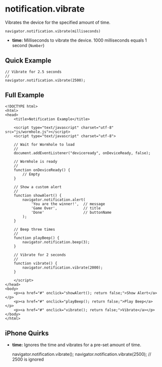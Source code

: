 notification.vibrate
====================

Vibrates the device for the specified amount of time.

	navigator.notification.vibrate(milliseconds)

- __time:__ Milliseconds to vibrate the device. 1000 milliseconds equals 1 second (`Number`)

Quick Example
-------------

	// Vibrate for 2.5 seconds
	//
	navigator.notification.vibrate(2500);

Full Example
------------

	<!DOCTYPE html>
	<html>
	<head>
		<title>Notification Example</title>

		<script type="text/javascript" charset="utf-8" src="js/wormhole.js"></script>
		<script type="text/javascript" charset="utf-8">

		// Wait for Wormhole to load
		//
		document.addEventListener("deviceready", onDeviceReady, false);

		// Wormhole is ready
		//
		function onDeviceReady() {
			// Empty
		}

		// Show a custom alert
		//
		function showAlert() {
			navigator.notification.alert(
				'You are the winner!',  // message
				'Game Over',            // title
				'Done'                  // buttonName
			);
		}

		// Beep three times
		//
		function playBeep() {
			navigator.notification.beep(3);
		}

		// Vibrate for 2 seconds
		//
		function vibrate() {
			navigator.notification.vibrate(2000);
		}

		</script>
	</head>
	<body>
		<p><a href="#" onclick="showAlert(); return false;">Show Alert</a></p>
		<p><a href="#" onclick="playBeep(); return false;">Play Beep</a></p>
		<p><a href="#" onclick="vibrate(); return false;">Vibrate</a></p>
	</body>
	</html>

iPhone Quirks
-------------

- __time:__ Ignores the time and vibrates for a pre-set amount of time.

	navigator.notification.vibrate();
	navigator.notification.vibrate(2500);   // 2500 is ignored
